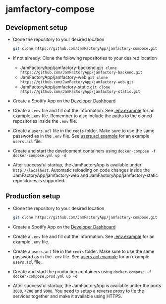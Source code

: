 # jamfactory-compose

## Development setup

* Clone the repository to your desired location
  ```sh
  git clone https://github.com/JamFactoryApp/jamfactory-compose.git
  ```

* If not already: Clone the following repositories to your desired location
  * JamFactoryApp/jamfactory-backend ``git clone https://github.com/JamFactoryApp/jamfactory-backend.git``
  * JamFactoryApp/jamfactory-web ``git clone https://github.com/JamFactoryApp/jamfactory-web.git``
  * JamFactoryApp/jamfactory-static ``git clone https://github.com/JamFactoryApp/jamfactory-static.git``

* Create a Spotify App on the [Developer Dashboard](https://developer.spotify.com/dashboard)

* Create a ``.env`` file and fill out the information. See [.env.example](./jamfactory_dev/.env.example) for an example ``.env`` file. Remember to also include the paths to the cloned repositories inside the ``.env`` file.

* Create a ``users.acl`` file in the ``redis`` folder. Make sure to use the same password as in the ``.env`` file.
  See [users.acl.example](redis/users.acl.example) for an example ``users.acl`` file.

* Create and start the development containers using ``docker-compose -f docker-compose.yml up -d``

* After successful startup, the JamFactoryApp is available under ``http://localhost``. Automatic reloading on code changes inside the JamFactoryApp/jamfactory-web and JamFactoryApp/jamfactory-static repositories is supported.

## Production setup

* Clone the repository to your desired location
  ```sh
  git clone https://github.com/JamFactoryApp/jamfactory-compose.git
  ```

* Create a Spotify App on the [Developer Dashboard](https://developer.spotify.com/dashboard)

* Create a ``.env`` file and fill out the information. See [.env.example](./jamfactory_dev/.env.example) for an example ``.env`` file.

* Create a ``users.acl`` file in the ``redis`` folder. Make sure to use the same password as in the ``.env`` file.
  See [users.acl.example](redis/users.acl.example) for an example ``users.acl`` file.

* Create and start the production containers using ``docker-compose -f docker-compose.prod.yml up -d``

* After successful startup, the JamFactoryApp is available under the ports ``3000``, ``4200`` and ``9000``. You need to setup a reverse proxy to tie the services together and make it available using HTTPS.
